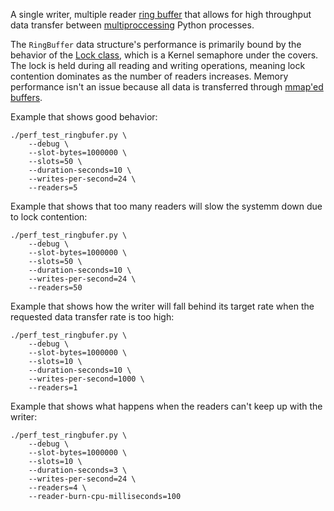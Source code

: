 A single writer, multiple reader [ring buffer](https://en.wikipedia.org/wiki/Circular_buffer) that allows for high throughput data transfer between [multiproccessing](https://docs.python.org/3/library/multiprocessing.html) Python processes.

The `RingBuffer` data structure's performance is primarily bound by the behavior of the [Lock class](https://docs.python.org/3/library/multiprocessing.html#multiprocessing.Lock), which is a Kernel semaphore under the covers. The lock is held during all reading and writing operations, meaning lock contention dominates as the number of readers increases. Memory performance isn't an issue because all data is transferred through [mmap'ed buffers](https://en.wikipedia.org/wiki/Mmap#Memory_visibility).


Example that shows good behavior:

```
./perf_test_ringbufer.py \
    --debug \
    --slot-bytes=1000000 \
    --slots=50 \
    --duration-seconds=10 \
    --writes-per-second=24 \
    --readers=5
```

Example that shows that too many readers will slow the systemm down due to lock contention:

```
./perf_test_ringbufer.py \
    --debug \
    --slot-bytes=1000000 \
    --slots=50 \
    --duration-seconds=10 \
    --writes-per-second=24 \
    --readers=50
```

Example that shows how the writer will fall behind its target rate when the requested data transfer rate is too high:

```
./perf_test_ringbufer.py \
    --debug \
    --slot-bytes=1000000 \
    --slots=10 \
    --duration-seconds=10 \
    --writes-per-second=1000 \
    --readers=1
```

Example that shows what happens when the readers can't keep up with the writer:

```
./perf_test_ringbufer.py \
    --debug \
    --slot-bytes=1000000 \
    --slots=10 \
    --duration-seconds=3 \
    --writes-per-second=24 \
    --readers=4 \
    --reader-burn-cpu-milliseconds=100
```
